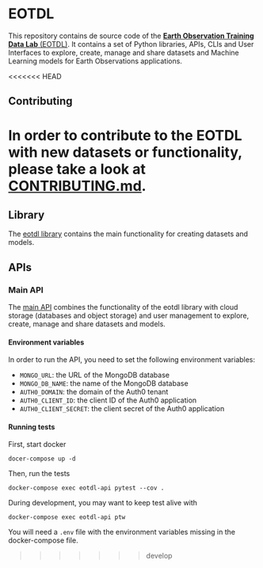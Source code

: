 # EOTDL

This repository contains de source code of the [**Earth Observation Training Data Lab** (EOTDL)](https://eotdl.vercel.app/). It contains a set of Python libraries, APIs, CLIs and User Interfaces to explore, create, manage and share datasets and Machine Learning models for Earth Observations applications.

<<<<<<< HEAD
## Contributing

In order to contribute to the EOTDL with new datasets or functionality, please take a look at [CONTRIBUTING.md](./CONTRIBUTING.md).
=======
## Library

The [eotdl library](./lib) contains the main functionality for creating datasets and models.

## APIs

### Main API

The [main API](./apis/eotdl) combines the functionality of the eotdl library with cloud storage (databases and object storage) and user management to explore, create, manage and share datasets and models.

#### Environment variables

In order to run the API, you need to set the following environment variables:

- `MONGO_URL`: the URL of the MongoDB database
- `MONGO_DB_NAME`: the name of the MongoDB database
- `AUTH0_DOMAIN`: the domain of the Auth0 tenant
- `AUTH0_CLIENT_ID`: the client ID of the Auth0 application
- `AUTH0_CLIENT_SECRET`: the client secret of the Auth0 application

#### Running tests

First, start docker

```
docer-compose up -d
```

Then, run the tests

```
docker-compose exec eotdl-api pytest --cov .
```

During development, you may want to keep test alive with

```
docker-compose exec eotdl-api ptw
```

You will need a `.env` file with the environment variables missing in the docker-compose file.
>>>>>>> develop
